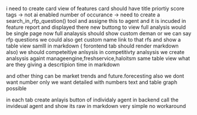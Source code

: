 i need to create card view of features
card should have title
priortiy score
tags -> not ai enabled
number of occurance -> need to create a search_in_rfp_question() tool and assigne this to agent and it is incuded in feature report and displayed there
new buttong to view full analysis
would be single page
now full analaysis should show custom deman or we can say rfp questions 
we could also get custom name link to that rfs and show a table view samlll in markdown ( forontend tab should render markdown also)
we should competeitiye anlsysis 
in competitivty analsysis we create analsysis againt manageengine,freshservice,haloitsm
same table view what are they giving a descrtipion time in markdown

and other thing can be market trends and future.forecesting also we dont want number only we want detailed with numbers text and table graph possible

in each tab create anlayis button of individaly agent 
in backend call the invideual agent and show its raw in markdown very simple no workaround